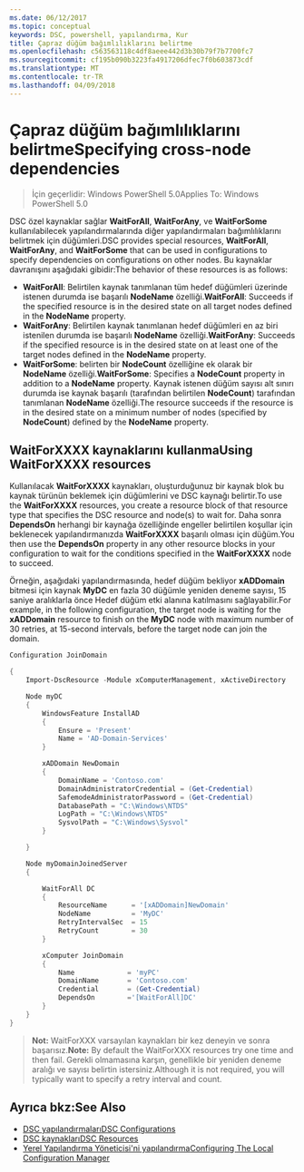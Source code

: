 ```yaml
---
ms.date: 06/12/2017
ms.topic: conceptual
keywords: DSC, powershell, yapılandırma, Kur
title: Çapraz düğüm bağımlılıklarını belirtme
ms.openlocfilehash: c563563118c4df8aeee442d3b30b79f7b7700fc7
ms.sourcegitcommit: cf195b090b3223fa4917206dfec7f0b603873cdf
ms.translationtype: MT
ms.contentlocale: tr-TR
ms.lasthandoff: 04/09/2018
---
```

# <a name="specifying-cross-node-dependencies"></a><span data-ttu-id="00a8f-103">Çapraz düğüm bağımlılıklarını belirtme</span><span class="sxs-lookup"><span data-stu-id="00a8f-103">Specifying cross-node dependencies</span></span>

> <span data-ttu-id="00a8f-104">İçin geçerlidir: Windows PowerShell 5.0</span><span class="sxs-lookup"><span data-stu-id="00a8f-104">Applies To: Windows PowerShell 5.0</span></span>

<span data-ttu-id="00a8f-105">DSC özel kaynaklar sağlar **WaitForAll**, **WaitForAny**, ve **WaitForSome** kullanılabilecek yapılandırmalarında diğer yapılandırmaları bağımlılıklarını belirtmek için düğümleri.</span><span class="sxs-lookup"><span data-stu-id="00a8f-105">DSC provides special resources, **WaitForAll**, **WaitForAny**, and **WaitForSome** that can be used in configurations to specify dependencies on configurations on other nodes.</span></span> <span data-ttu-id="00a8f-106">Bu kaynaklar davranışını aşağıdaki gibidir:</span><span class="sxs-lookup"><span data-stu-id="00a8f-106">The behavior of these resources is as follows:</span></span>

* <span data-ttu-id="00a8f-107">**WaitForAll**: Belirtilen kaynak tanımlanan tüm hedef düğümleri üzerinde istenen durumda ise başarılı **NodeName** özelliği.</span><span class="sxs-lookup"><span data-stu-id="00a8f-107">**WaitForAll**: Succeeds if the specified resource is in the desired state on all target nodes defined in the **NodeName** property.</span></span>
* <span data-ttu-id="00a8f-108">**WaitForAny**: Belirtilen kaynak tanımlanan hedef düğümleri en az biri istenilen durumda ise başarılı **NodeName** özelliği.</span><span class="sxs-lookup"><span data-stu-id="00a8f-108">**WaitForAny**: Succeeds if the specified resource is in the desired state on at least one of the target nodes defined in the **NodeName** property.</span></span>
* <span data-ttu-id="00a8f-109">**WaitForSome**: belirten bir **NodeCount** özelliğine ek olarak bir **NodeName** özelliği.</span><span class="sxs-lookup"><span data-stu-id="00a8f-109">**WaitForSome**: Specifies a **NodeCount** property in addition to a **NodeName** property.</span></span> <span data-ttu-id="00a8f-110">Kaynak istenen düğüm sayısı alt sınırı durumda ise kaynak başarılı (tarafından belirtilen **NodeCount**) tarafından tanımlanan **NodeName** özelliği.</span><span class="sxs-lookup"><span data-stu-id="00a8f-110">The resource succeeds if the resource is in the desired state on a minimum number of nodes (specified by **NodeCount**) defined by the **NodeName** property.</span></span>

## <a name="using-waitforxxxx-resources"></a><span data-ttu-id="00a8f-111">WaitForXXXX kaynaklarını kullanma</span><span class="sxs-lookup"><span data-stu-id="00a8f-111">Using WaitForXXXX resources</span></span>

<span data-ttu-id="00a8f-112">Kullanılacak **WaitForXXXX** kaynakları, oluşturduğunuz bir kaynak blok bu kaynak türünün beklemek için düğümlerini ve DSC kaynağı belirtir.</span><span class="sxs-lookup"><span data-stu-id="00a8f-112">To use the **WaitForXXXX** resources, you create a resource block of that resource type that specifies the DSC resource and node(s) to wait for.</span></span> <span data-ttu-id="00a8f-113">Daha sonra **DependsOn** herhangi bir kaynağa özelliğinde engeller belirtilen koşullar için beklenecek yapılandırmanızda **WaitForXXXX** başarılı olması için düğüm.</span><span class="sxs-lookup"><span data-stu-id="00a8f-113">You then use the **DependsOn** property in any other resource blocks in your configuration to wait for the conditions specified in the **WaitForXXXX** node to succeed.</span></span>

<span data-ttu-id="00a8f-114">Örneğin, aşağıdaki yapılandırmasında, hedef düğüm bekliyor **xADDomain** bitmesi için kaynak **MyDC** en fazla 30 düğümle yeniden deneme sayısı, 15 saniye aralıklarla önce Hedef düğüm etki alanına katılmasını sağlayabilir.</span><span class="sxs-lookup"><span data-stu-id="00a8f-114">For example, in the following configuration, the target node is waiting for the **xADDomain** resource to finish on the **MyDC** node with maximum number of 30 retries, at 15-second intervals, before the target node can join the domain.</span></span>

```powershell
Configuration JoinDomain

{
    Import-DscResource -Module xComputerManagement, xActiveDirectory

    Node myDC
    {
        WindowsFeature InstallAD
        {
            Ensure = 'Present'
            Name = 'AD-Domain-Services'
        }

        xADDomain NewDomain
        {
            DomainName = 'Contoso.com'
            DomainAdministratorCredential = (Get-Credential)
            SafemodeAdministratorPassword = (Get-Credential)
            DatabasePath = "C:\Windows\NTDS"
            LogPath = "C:\Windows\NTDS"
            SysvolPath = "C:\Windows\Sysvol"
        }

    }

    Node myDomainJoinedServer
    {

        WaitForAll DC
        {
            ResourceName      = '[xADDomain]NewDomain'
            NodeName          = 'MyDC'
            RetryIntervalSec  = 15
            RetryCount        = 30
        }

        xComputer JoinDomain
        {
            Name             = 'myPC'
            DomainName       = 'Contoso.com'
            Credential       = (Get-Credential)
            DependsOn        ='[WaitForAll]DC'
        }
    }
}
```

><span data-ttu-id="00a8f-115">**Not:** WaitForXXX varsayılan kaynakları bir kez deneyin ve sonra başarısız.</span><span class="sxs-lookup"><span data-stu-id="00a8f-115">**Note:** By default the WaitForXXX resources try one time and then fail.</span></span> <span data-ttu-id="00a8f-116">Gerekli olmamasına karşın, genellikle bir yeniden deneme aralığı ve sayısı belirtin istersiniz.</span><span class="sxs-lookup"><span data-stu-id="00a8f-116">Although it is not required, you will typically want to specify a retry interval and count.</span></span>

## <a name="see-also"></a><span data-ttu-id="00a8f-117">Ayrıca bkz:</span><span class="sxs-lookup"><span data-stu-id="00a8f-117">See Also</span></span>
* [<span data-ttu-id="00a8f-118">DSC yapılandırmaları</span><span class="sxs-lookup"><span data-stu-id="00a8f-118">DSC Configurations</span></span>](configurations.md)
* [<span data-ttu-id="00a8f-119">DSC kaynakları</span><span class="sxs-lookup"><span data-stu-id="00a8f-119">DSC Resources</span></span>](resources.md)
* [<span data-ttu-id="00a8f-120">Yerel Yapılandırma Yöneticisi'ni yapılandırma</span><span class="sxs-lookup"><span data-stu-id="00a8f-120">Configuring The Local Configuration Manager</span></span>](metaConfig.md)